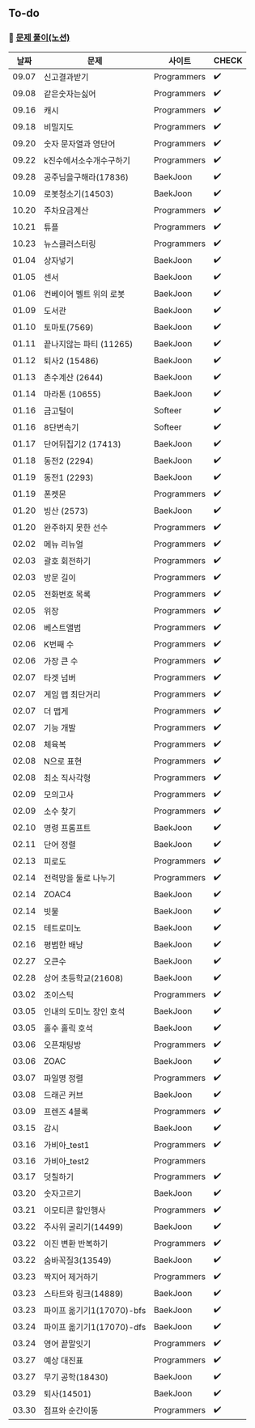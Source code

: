 ## To-do

### :pushpin: [문제 풀이(노션)](https://amazing-act-aab.notion.site/Study-63bcff57acf54873bc69d604866107c2)

| 날짜  | 문제                      | 사이트      | CHECK              |
| ----- | ------------------------- | ----------- | ------------------ |
| 09.07 | 신고결과받기              | Programmers | :heavy_check_mark: |
| 09.08 | 같은숫자는싫어            | Programmers | :heavy_check_mark: |
| 09.16 | 캐시                      | Programmers | :heavy_check_mark: |
| 09.18 | 비밀지도                  | Programmers | :heavy_check_mark: |
| 09.20 | 숫자 문자열과 영단어      | Programmers | :heavy_check_mark: |
| 09.22 | k진수에서소수개수구하기   | Programmers | :heavy_check_mark: |
| 09.28 | 공주님을구해라(17836)     | BaekJoon    | :heavy_check_mark: |
| 10.09 | 로봇청소기(14503)         | BaekJoon    | :heavy_check_mark: |
| 10.20 | 주차요금계산              | Programmers | :heavy_check_mark: |
| 10.21 | 튜플                      | Programmers | :heavy_check_mark: |
| 10.23 | 뉴스클러스터링            | Programmers | :heavy_check_mark: |
| 01.04 | 상자넣기                  | BaekJoon    | :heavy_check_mark: |
| 01.05 | 센서                      | BaekJoon    | :heavy_check_mark: |
| 01.06 | 컨베이어 벨트 위의 로봇   | BaekJoon    | :heavy_check_mark: |
| 01.09 | 도서관                    | BaekJoon    | :heavy_check_mark: |
| 01.10 | 토마토(7569)              | BaekJoon    | :heavy_check_mark: |
| 01.11 | 끝나지않는 파티 (11265)   | BaekJoon    | :heavy_check_mark: |
| 01.12 | 퇴사2 (15486)             | BaekJoon    | :heavy_check_mark: |
| 01.13 | 촌수계산 (2644)           | BaekJoon    | :heavy_check_mark: |
| 01.14 | 마라톤 (10655)            | BaekJoon    | :heavy_check_mark: |
| 01.16 | 금고털이                  | Softeer     | :heavy_check_mark: |
| 01.16 | 8단변속기                 | Softeer     | :heavy_check_mark: |
| 01.17 | 단어뒤집기2 (17413)       | BaekJoon    | :heavy_check_mark: |
| 01.18 | 동전2 (2294)              | BaekJoon    | :heavy_check_mark: |
| 01.19 | 동전1 (2293)              | BaekJoon    | :heavy_check_mark: |
| 01.19 | 폰켓몬                    | Programmers | :heavy_check_mark: |
| 01.20 | 빙산 (2573)               | BaekJoon    | :heavy_check_mark: |
| 01.20 | 완주하지 못한 선수        | Programmers | :heavy_check_mark: |
| 02.02 | 메뉴 리뉴얼               | Programmers | :heavy_check_mark: |
| 02.03 | 괄호 회전하기             | Programmers | :heavy_check_mark: |
| 02.03 | 방문 길이                 | Programmers | :heavy_check_mark: |
| 02.05 | 전화번호 목록             | Programmers | :heavy_check_mark: |
| 02.05 | 위장                      | Programmers | :heavy_check_mark: |
| 02.06 | 베스트앨범                | Programmers | :heavy_check_mark: |
| 02.06 | K번째 수                  | Programmers | :heavy_check_mark: |
| 02.06 | 가장 큰 수                | Programmers | :heavy_check_mark: |
| 02.07 | 타겟 넘버                 | Programmers | :heavy_check_mark: |
| 02.07 | 게임 맵 최단거리          | Programmers | :heavy_check_mark: |
| 02.07 | 더 맵게                   | Programmers | :heavy_check_mark: |
| 02.07 | 기능 개발                 | Programmers | :heavy_check_mark: |
| 02.08 | 체육복                    | Programmers | :heavy_check_mark: |
| 02.08 | N으로 표현                | Programmers | :heavy_check_mark: |
| 02.08 | 최소 직사각형             | Programmers | :heavy_check_mark: |
| 02.09 | 모의고사                  | Programmers | :heavy_check_mark: |
| 02.09 | 소수 찾기                 | Programmers | :heavy_check_mark: |
| 02.10 | 명령 프롬프트             | BaekJoon    | :heavy_check_mark: |
| 02.11 | 단어 정렬                 | BaekJoon    | :heavy_check_mark: |
| 02.13 | 피로도                    | Programmers | :heavy_check_mark: |
| 02.14 | 전력망을 둘로 나누기      | Programmers | :heavy_check_mark: |
| 02.14 | ZOAC4                     | BaekJoon    | :heavy_check_mark: |
| 02.14 | 빗물                      | BaekJoon    | :heavy_check_mark: |
| 02.15 | 테트로미노                | BaekJoon    | :heavy_check_mark: |
| 02.16 | 평범한 배낭               | BaekJoon    | :heavy_check_mark: |
| 02.27 | 오큰수                    | BaekJoon    | :heavy_check_mark: |
| 02.28 | 상어 초등학교(21608)      | BaekJoon    | :heavy_check_mark: |
| 03.02 | 조이스틱                  | Programmers | :heavy_check_mark: |
| 03.05 | 인내의 도미노 장인 호석   | BaekJoon    | :heavy_check_mark: |
| 03.05 | 홀수 홀릭 호석            | BaekJoon    | :heavy_check_mark: |
| 03.06 | 오픈채팅방                | Programmers | :heavy_check_mark: |
| 03.06 | ZOAC                      | BaekJoon    | :heavy_check_mark: |
| 03.07 | 파일명 정렬               | Programmers | :heavy_check_mark: |
| 03.08 | 드래곤 커브               | BaekJoon    | :heavy_check_mark: |
| 03.09 | 프렌즈 4블록              | Programmers | :heavy_check_mark: |
| 03.15 | 감시                      | BaekJoon    | :heavy_check_mark: |
| 03.16 | 가비아\_test1             | Programmers | :heavy_check_mark: |
| 03.16 | 가비아\_test2             | Programmers |                    |
| 03.17 | 덧칠하기                  | Programmers | :heavy_check_mark: |
| 03.20 | 숫자고르기                | BaekJoon    | :heavy_check_mark: |
| 03.21 | 이모티콘 할인행사         | Programmers | :heavy_check_mark: |
| 03.22 | 주사위 굴리기(14499)      | BaekJoon    | :heavy_check_mark: |
| 03.22 | 이진 변환 반복하기        | Programmers | :heavy_check_mark: |
| 03.22 | 숨바꼭질3(13549)          | BaekJoon    | :heavy_check_mark: |
| 03.23 | 짝지어 제거하기           | Programmers | :heavy_check_mark: |
| 03.23 | 스타트와 링크(14889)      | BaekJoon    | :heavy_check_mark: |
| 03.23 | 파이프 옮기기1(17070)-bfs | BaekJoon    | :heavy_check_mark: |
| 03.24 | 파이프 옮기기1(17070)-dfs | BaekJoon    | :heavy_check_mark: |
| 03.24 | 영어 끝말잇기             | Programmers | :heavy_check_mark: |
| 03.27 | 예상 대진표               | Programmers | :heavy_check_mark: |
| 03.27 | 무기 공학(18430)          | BaekJoon    | :heavy_check_mark: |
| 03.29 | 퇴사(14501)               | BaekJoon    | :heavy_check_mark: |
| 03.30 | 점프와 순간이동           | Programmers | :heavy_check_mark: |
